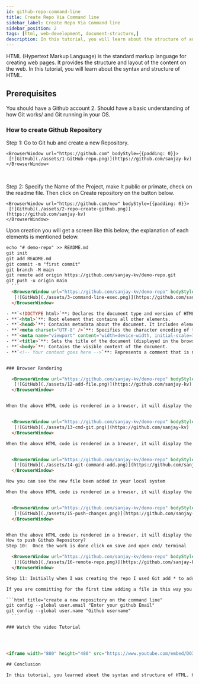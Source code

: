 ```yaml
---
id: github-repo-command-line
title: Create Repo Via Command line 
sidebar_label: Create Repo Via Command line 
sidebar_position: 2
tags: [html, web-development, document-structure,]
description: In this tutorial, you will learn about the structure of an HTML document and how to create a basic HTML document.
---
```


HTML (Hypertext Markup Language) is the standard markup language for creating web pages. It provides the structure and layout of the content on the web. In this tutorial, you will learn about the syntax and structure of HTML.

## Prerequisites

You should have a Github account 2. Should have a basic understanding of how Git works/ and Git running in your OS.



### How to create Github Repository

Step 1: Go to Git hub and create a new Repository.

    <BrowserWindow url="https://github.com" bodyStyle={{padding: 0}}>    
     [![GitHub](./assets/1-GitHub-repo.png)](https://github.com/sanjay-kv)
    </BrowserWindow>
<br />

Step 2: Specify the Name of the Project, make It public or primate, check on the readme file. Then click on Create repository on the button below.


    <BrowserWindow url="https://github.com/new" bodyStyle={{padding: 0}}>    
     [![GitHub](./assets/2-repo-create-github.png)](https://github.com/sanjay-kv)
    </BrowserWindow>
Upon creation you will get a screen like this below, the explanation of each elements is mentioned below. 
 
  ```html title="create a new repository on the command line"
echo "# demo-repo" >> README.md
git init
git add README.md
git commit -m "first commit"
git branch -M main
git remote add origin https://github.com/sanjay-kv/demo-repo.git
git push -u origin main
    ```
    <BrowserWindow url="https://github.com/sanjay-kv/demo-repo" bodyStyle={{padding: 0}}>    
     [![GitHub](./assets/3-command-line-exec.png)](https://github.com/sanjay-kv)
    </BrowserWindow>

- **`<!DOCTYPE html>`**: Declares the document type and version of HTML.
- **`<html>`**: Root element that contains all other elements.
- **`<head>`**: Contains metadata about the document. It includes elements like `<meta>` and `<title>`.
- **`<meta charset="UTF-8" />`**: Specifies the character encoding of the document.
- **`<meta name="viewport" content="width=device-width, initial-scale=1.0" />`**: Sets the viewport properties for responsive design.
- **`<title>`**: Sets the title of the document (displayed in the browser tab).
- **`<body>`**: Contains the visible content of the document.
- **`<!-- Your content goes here -->`**: Represents a comment that is not displayed in the browser.


### Browser Rendering

    <BrowserWindow url="https://github.com/sanjay-kv/demo-repo" bodyStyle={{padding: 0}}>    
     [![GitHub](./assets/12-add-file.png)](https://github.com/sanjay-kv)
    </BrowserWindow>


When the above HTML code is rendered in a browser, it will display the following content:


    <BrowserWindow url="https://github.com/sanjay-kv/demo-repo" bodyStyle={{padding: 0}}>    
     [![GitHub](./assets/13-cmd-git.png)](https://github.com/sanjay-kv)
    </BrowserWindow>

When the above HTML code is rendered in a browser, it will display the following content:


    <BrowserWindow url="https://github.com/sanjay-kv/demo-repo" bodyStyle={{padding: 0}}>    
     [![GitHub](./assets/14-git-command-add.png)](https://github.com/sanjay-kv)
    </BrowserWindow>

Now you can see the new file been added in your local system

When the above HTML code is rendered in a browser, it will display the following content:


    <BrowserWindow url="https://github.com/sanjay-kv/demo-repo" bodyStyle={{padding: 0}}>    
     [![GitHub](./assets/15-push-changes.png)](https://github.com/sanjay-kv)
    </BrowserWindow>


When the above HTML code is rendered in a browser, it will display the following content:
How to push Github Repository?
Step 10:  Once the work is done click on save and open cmd/ terminal

    <BrowserWindow url="https://github.com/sanjay-kv/demo-repo" bodyStyle={{padding: 0}}>    
     [![GitHub](./assets/16-remote-repo.png)](https://github.com/sanjay-kv)
    </BrowserWindow>

Step 11: Initially when I was creating the repo I used Git add * to add all files in one go.

If you are committing for the first time adding a file in this way you may ask to enter your GitHub email id and username to proceed. The screenshot will be the same as below. and then while you enter the push command it will ask you browser prompt to sign in to Github.

  ```html title="create a new repository on the command line"
git config --global user.email "Enter your github Email"
git config --global user.name "Github username"
    ```

### Watch the video Tutorial




<iframe width="880" height="480" src="https://www.youtube.com/embed/DO38CZcw5pg?list=PLrLTYhoDFx-kiuFiGQqVpYYZ56pIhUW63" title="Github create repo using command line" frameborder="0" allow="accelerometer; autoplay; clipboard-write; encrypted-media; gyroscope; picture-in-picture; web-share" referrerpolicy="strict-origin-when-cross-origin" allowfullscreen></iframe>

## Conclusion

In this tutorial, you learned about the syntax and structure of HTML. HTML syntax consists of elements, tags, and attributes that define the structure and content of a web page. An HTML document follows a basic structure with elements like `<!DOCTYPE html>`, `<html>`, `<head>`, `<title>`, `<meta>`, and `<body>`. Understanding HTML syntax and structure is essential for creating web pages and applications.